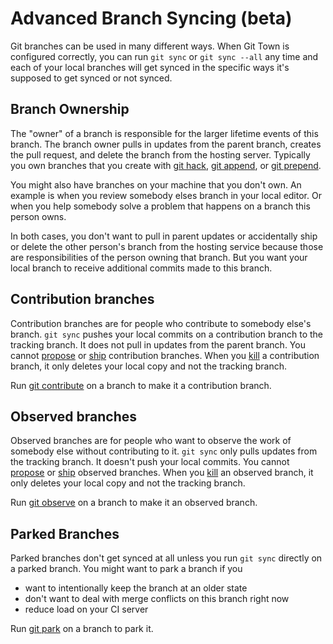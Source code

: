 # Advanced Branch Syncing (beta)

Git branches can be used in many different ways. When Git Town is configured
correctly, you can run `git sync` or `git sync --all` any time and each of your
local branches will get synced in the specific ways it's supposed to get synced
or not synced.

## Branch Ownership

The "owner" of a branch is responsible for the larger lifetime events of this
branch. The branch owner pulls in updates from the parent branch, creates the
pull request, and delete the branch from the hosting server. Typically you own
branches that you create with [git hack](commands/hack.md),
[git append](commands/append.md), or [git prepend](commands/prepend.md).

You might also have branches on your machine that you don't own. An example is
when you review somebody elses branch in your local editor. Or when you help
somebody solve a problem that happens on a branch this person owns.

In both cases, you don't want to pull in parent updates or accidentally ship or
delete the other person's branch from the hosting service because those are
responsibilities of the person owning that branch. But you want your local
branch to receive additional commits made to this branch.

## Contribution branches

Contribution branches are for people who contribute to somebody else's branch.
`git sync` pushes your local commits on a contribution branch to the tracking
branch. It does not pull in updates from the parent branch. You cannot
[propose](commands/propose.md) or [ship](commands/ship.md) contribution
branches. When you [kill](commands/kill.md) a contribution branch, it only
deletes your local copy and not the tracking branch.

Run [git contribute](commands/contribute.md) on a branch to make it a
contribution branch.

## Observed branches

Observed branches are for people who want to observe the work of somebody else
without contributing to it. `git sync` only pulls updates from the tracking
branch. It doesn't push your local commits. You cannot
[propose](commands/propose.md) or [ship](commands/ship.md) observed branches.
When you [kill](commands/kill.md) an observed branch, it only deletes your local
copy and not the tracking branch.

Run [git observe](commands/observe.md) on a branch to make it an observed
branch.

## Parked Branches

Parked branches don't get synced at all unless you run `git sync` directly on a
parked branch. You might want to park a branch if you

- want to intentionally keep the branch at an older state
- don't want to deal with merge conflicts on this branch right now
- reduce load on your CI server

Run [git park](commands/park.md) on a branch to park it.
